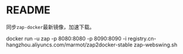# README

同步`zap-docker`最新镜像，加速下载。

docker run -u zap -p 8080:8080 -p 8090:8090 -i registry.cn-hangzhou.aliyuncs.com/marmot/zap2docker-stable zap-webswing.sh
